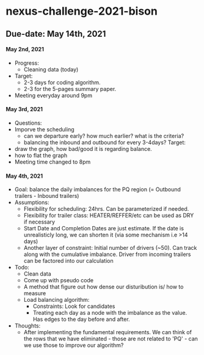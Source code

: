 # nexus-challenge-2021-bison

## Due-date: May 14th, 2021

#### May 2nd, 2021
- Progress:
  - Cleaning data (today)
- Target: 
  - 2-3 days for coding algorithm.
  - 2-3 for the 5-pages summary paper.
- Meeting everyday around 9pm
#### May 3rd, 2021
- Questions:
-   Imporve the scheduling
    - can we departure early? how much earlier? what is the criteria?
    - balancing the inbound and outbound for every 3-4days?
Target:
- draw the graph, how bad/good it is regarding balance.
- how to flat the graph
- Meeting time changed to 8pm

#### May 4th, 2021
- Goal: balance the daily imbalances for the PQ region (= Outbound trailers - Inbound trailers)
- Assumptions:
  - Flexibility for scheduling: 24hrs. Can be parameterized if needed. 
  - Flexibility for trailer class: HEATER/REFFER/etc can be used as DRY if necessary
  - Start Date and Completion Dates are just estimate. If the date is unrealisticly long, we can shorten it (via some mechanism i.e >14 days)
  - Another layer of constraint: Initial number of drivers (~50). Can track along with the cumulative imbalance. Driver from incoming trailers can be factored into our calculation
- Todo:
  - Clean data
  - Come up with pseudo code
  - A method that figure out how dense our disturibution is/ how to measure
  - Load balancing algorithm:
    - Constraints: Look for candidates
    - Treating each day as a node with the imbalance as the value. Has edges to the day before and after.
- Thoughts:
  - After implementing the fundamental requirements. We can think of the rows that we have eliminated - those are not related to 'PQ' - can we use those to improve our algorithm?





